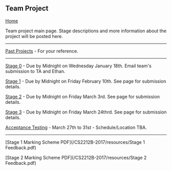 ## Team Project

[Home](README.md)  

Team project main page. Stage descriptions and more information about the project will be posted here.

---

[Past Projects](PASTPROJECTS.md) - For your reference.

---

[Stage 0](STAGE0.md) - Due by Midnight on Wednesday January 18th. Email team's submission to TA and Ethan.  

[Stage 1](STAGE1.md) - Due by Midnight on Friday February 10th. See page for submission details.

[Stage 2](STAGE2.md) - Due by Midnight on Friday March 3rd. See page for submission details.  

[Stage 3](STAGE3.md) - Due by Midnight on Friday March 24thrd. See page for submission details.  

[Acceptance Testing](ACCEPTANCETESTING.md) - March 27th to 31st - Schedule/Location TBA. 

---  

[Stage 1 Marking Scheme PDF](/CS2212B-2017/resources/Stage 1 Feedback.pdf)  

[Stage 2 Marking Scheme PDF](/CS2212B-2017/resources/Stage 2 Feedback.pdf)
